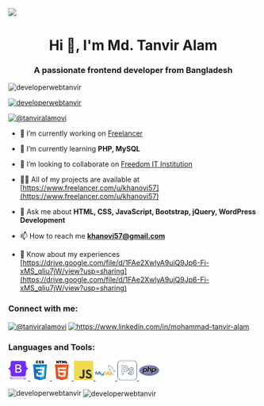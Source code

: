 <img src="[https://media.licdn.com/dms/image/v2/D5616AQHIAGrGTx9mog/profile-displaybackgroundimage-shrink_350_1400/B56ZUxrJjJGoAY-/0/1740295154248?e=1746057600&v=beta&t=QaBnrhj59wFf2t5SWrt3FucQ0lMRuy5n5Moa2I9oj-I](https://media.licdn.com/dms/image/v2/D5616AQHIAGrGTx9mog/profile-displaybackgroundimage-shrink_350_1400/B56ZUxrJjJGoAY-/0/1740295154248?e=1762387200&v=beta&t=o9ClCiV8PGThDAS8rKOVtZuHA7aCMPbpzejEX-82onY)">

<h1 align="center">Hi 👋, I'm Md. Tanvir Alam</h1>
<h3 align="center">A passionate frontend developer from Bangladesh</h3>

<p align="left"> <img src="https://komarev.com/ghpvc/?username=developerwebtanvir&label=Profile%20views&color=0e75b6&style=flat" alt="developerwebtanvir" /> </p>

<p align="left"> <a href="https://github.com/ryo-ma/github-profile-trophy"><img src="https://github-profile-trophy.vercel.app/?username=developerwebtanvir" alt="developerwebtanvir" /></a> </p>

<p align="left"> <a href="https://twitter.com/@tanviralamovi" target="blank"><img src="https://img.shields.io/twitter/follow/@tanviralamovi?logo=twitter&style=for-the-badge" alt="@tanviralamovi" /></a> </p>

- 🔭 I’m currently working on [Freelancer](https://www.freelancer.com/u/khanovi57)

- 🌱 I’m currently learning **PHP, MySQL**

- 👯 I’m looking to collaborate on [Freedom IT Institution](https://freedomitinstitutions.com/)

- 👨‍💻 All of my projects are available at [https://www.freelancer.com/u/khanovi57](https://www.freelancer.com/u/khanovi57)

- 💬 Ask me about **HTML, CSS, JavaScript, Bootstrap, jQuery, WordPress Development**

- 📫 How to reach me **khanovi57@gmail.com**

- 📄 Know about my experiences [https://drive.google.com/file/d/1FAe2XwlyA9uiQ9Jp6-Fi-xMS_qIiu7jW/view?usp=sharing](https://drive.google.com/file/d/1FAe2XwlyA9uiQ9Jp6-Fi-xMS_qIiu7jW/view?usp=sharing)

<h3 align="left">Connect with me:</h3>
<p align="left">
<a href="https://twitter.com/@tanviralamovi" target="blank"><img align="center" src="https://raw.githubusercontent.com/rahuldkjain/github-profile-readme-generator/master/src/images/icons/Social/twitter.svg" alt="@tanviralamovi" height="30" width="40" /></a>
<a href="https://linkedin.com/in/https://www.linkedin.com/in/mohammad-tanvir-alam" target="blank"><img align="center" src="https://raw.githubusercontent.com/rahuldkjain/github-profile-readme-generator/master/src/images/icons/Social/linked-in-alt.svg" alt="https://www.linkedin.com/in/mohammad-tanvir-alam" height="30" width="40" /></a>
</p>

<h3 align="left">Languages and Tools:</h3>
<p align="left"> <a href="https://getbootstrap.com" target="_blank" rel="noreferrer"> <img src="https://raw.githubusercontent.com/devicons/devicon/master/icons/bootstrap/bootstrap-plain-wordmark.svg" alt="bootstrap" width="40" height="40"/> </a> <a href="https://www.w3schools.com/css/" target="_blank" rel="noreferrer"> <img src="https://raw.githubusercontent.com/devicons/devicon/master/icons/css3/css3-original-wordmark.svg" alt="css3" width="40" height="40"/> </a> <a href="https://www.w3.org/html/" target="_blank" rel="noreferrer"> <img src="https://raw.githubusercontent.com/devicons/devicon/master/icons/html5/html5-original-wordmark.svg" alt="html5" width="40" height="40"/> </a> <a href="https://developer.mozilla.org/en-US/docs/Web/JavaScript" target="_blank" rel="noreferrer"> <img src="https://raw.githubusercontent.com/devicons/devicon/master/icons/javascript/javascript-original.svg" alt="javascript" width="40" height="40"/> </a> <a href="https://www.mysql.com/" target="_blank" rel="noreferrer"> <img src="https://raw.githubusercontent.com/devicons/devicon/master/icons/mysql/mysql-original-wordmark.svg" alt="mysql" width="40" height="40"/> </a> <a href="https://www.photoshop.com/en" target="_blank" rel="noreferrer"> <img src="https://raw.githubusercontent.com/devicons/devicon/master/icons/photoshop/photoshop-line.svg" alt="photoshop" width="40" height="40"/> </a> <a href="https://www.php.net" target="_blank" rel="noreferrer"> <img src="https://raw.githubusercontent.com/devicons/devicon/master/icons/php/php-original.svg" alt="php" width="40" height="40"/> </a> </p>

<p><img align="left" src="https://github-readme-stats.vercel.app/api/top-langs?username=developerwebtanvir&show_icons=true&locale=en&layout=compact" alt="developerwebtanvir" /></p>

<p>&nbsp;<img align="center" src="https://github-readme-stats.vercel.app/api?username=developerwebtanvir&show_icons=true&locale=en" alt="developerwebtanvir" /></p>
